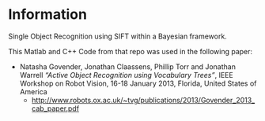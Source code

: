# Information
Single Object Recognition using SIFT within a Bayesian framework.

This Matlab and C++ Code from that repo was used in the following paper:

* Natasha Govender, Jonathan Claassens, Phillip Torr and Jonathan Warrell *“Active Object Recognition using Vocabulary Trees”*, IEEE Workshop on Robot Vision, 16-18 January 2013, Florida, United States of America
  * http://www.robots.ox.ac.uk/~tvg/publications/2013/Govender_2013_cab_paper.pdf

 
